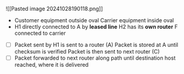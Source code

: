 ![[Pasted image 20241028190118.png]]

- Customer equipment outside oval
  Carrier equipment inside oval
- H1 directly connected to A by **leased line**
  H2 has its **own router** F connected to carrier

- [ ] Packet sent by H1 is sent to a router (A)
      Packet is stored at A until checksum is verified
      Packet is then sent to next router (C)
- [ ] Packet forwarded to next router along path until destination host reached, where it is delivered
